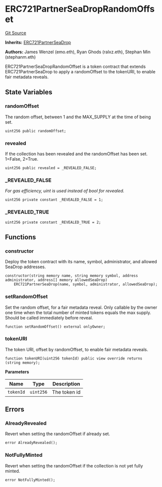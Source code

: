# ERC721PartnerSeaDropRandomOffset
[Git Source](https://github.com/Provenance-Market/Provenance-AI-Backend-v2/blob/fbadee5cddd353412cd3f65d2fe397629bb40751/src/extensions/ERC721PartnerSeaDropRandomOffset.sol)

**Inherits:**
[ERC721PartnerSeaDrop](/src/ERC721PartnerSeaDrop.sol/contract.ERC721PartnerSeaDrop.md)

**Authors:**
James Wenzel (emo.eth), Ryan Ghods (ralxz.eth), Stephan Min (stephanm.eth)

ERC721PartnerSeaDropRandomOffset is a token contract that extends
ERC721PartnerSeaDrop to apply a randomOffset to the tokenURI,
to enable fair metadata reveals.


## State Variables
### randomOffset
The random offset, between 1 and the MAX_SUPPLY at the time of
being set.


```solidity
uint256 public randomOffset;
```


### revealed
If the collection has been revealed and the randomOffset has
been set. 1=False, 2=True.


```solidity
uint256 public revealed = _REVEALED_FALSE;
```


### _REVEALED_FALSE
*For gas efficiency, uint is used instead of bool for revealed.*


```solidity
uint256 private constant _REVEALED_FALSE = 1;
```


### _REVEALED_TRUE

```solidity
uint256 private constant _REVEALED_TRUE = 2;
```


## Functions
### constructor

Deploy the token contract with its name, symbol,
administrator, and allowed SeaDrop addresses.


```solidity
constructor(string memory name, string memory symbol, address administrator, address[] memory allowedSeaDrop)
    ERC721PartnerSeaDrop(name, symbol, administrator, allowedSeaDrop);
```

### setRandomOffset

Set the random offset, for a fair metadata reveal. Only callable
by the owner one time when the total number of minted tokens
equals the max supply. Should be called immediately before
reveal.


```solidity
function setRandomOffset() external onlyOwner;
```

### tokenURI

The token URI, offset by randomOffset, to enable fair metadata
reveals.


```solidity
function tokenURI(uint256 tokenId) public view override returns (string memory);
```
**Parameters**

|Name|Type|Description|
|----|----|-----------|
|`tokenId`|`uint256`|The token id|


## Errors
### AlreadyRevealed
Revert when setting the randomOffset if already set.


```solidity
error AlreadyRevealed();
```

### NotFullyMinted
Revert when setting the randomOffset if the collection is
not yet fully minted.


```solidity
error NotFullyMinted();
```

